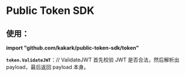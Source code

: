 # Public Token SDK
 
## 使用：
**import "github.com/kakark/public-token-sdk/token"** 

**`token.ValidateJWT`**：// ValidateJWT 首先校验 JWT 是否合法，然后解析出 payload，最后返回 payload 本身。
